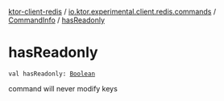 [ktor-client-redis](../../index.md) / [io.ktor.experimental.client.redis.commands](../index.md) / [CommandInfo](index.md) / [hasReadonly](./has-readonly.md)

# hasReadonly

`val hasReadonly: `[`Boolean`](https://kotlinlang.org/api/latest/jvm/stdlib/kotlin/-boolean/index.html)

command will never modify keys

